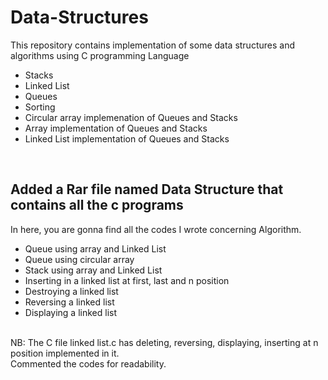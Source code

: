# Data-Structures
This repository contains implementation of some data structures and algorithms using C programming Language 
- Stacks <br>
- Linked List<br>
- Queues<br>
- Sorting<br>
- Circular array implemenation of Queues and Stacks<br>
- Array implementation of Queues and Stacks<br>
- Linked List implementation of Queues and Stacks<br>
<br>

## Added a Rar file named Data Structure that contains all the c programs

In here, you are gonna find all the codes I wrote concerning Algorithm.
- Queue using array and Linked List
- Queue using circular array
- Stack using array and Linked List
- Inserting in a linked list at first, last and n position
- Destroying a linked list
- Reversing a linked list
- Displaying a linked list
<br>
NB: The C file linked list.c  has  deleting, reversing, displaying, inserting at n position implemented in it. <br>
Commented the codes for readability. 